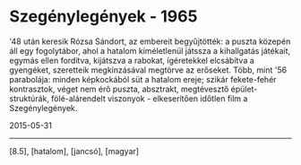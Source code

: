 # Szegénylegények - 1965

'48 után keresik Rózsa Sándort, az embereit begyűjtötték: a puszta közepén áll egy fogolytábor, ahol a hatalom kíméletlenül játssza a kihallgatás játékait, egymás ellen fordítva, kijátszva a rabokat, ígéretekkel elcsábítva a gyengéket, szeretteik megkínzásával megtörve az erőseket. Több, mint '56 parabolája: minden képkockából süt a hatalom ereje; szikár fekete-fehér kontrasztok, véget nem érő puszta, absztrakt, megtévesztő épület-struktúrák, fölé-alárendelt viszonyok - elkeserítően időtlen film a Szegénylegények.

2015-05-31 

----

[8.5], [hatalom], [jancsó], [magyar]